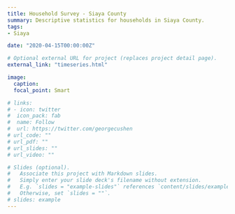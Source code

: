 ```yaml
---
title: Household Survey - Siaya County
summary: Descriptive statistics for households in Siaya County.
tags:
- Siaya

date: "2020-04-15T00:00:00Z"

# Optional external URL for project (replaces project detail page).
external_link: "timeseries.html"

image:
  caption: 
  focal_point: Smart

# links:
# - icon: twitter
#  icon_pack: fab
#  name: Follow
#  url: https://twitter.com/georgecushen
# url_code: ""
# url_pdf: ""
# url_slides: ""
# url_video: ""

# Slides (optional).
#   Associate this project with Markdown slides.
#   Simply enter your slide deck's filename without extension.
#   E.g. `slides = "example-slides"` references `content/slides/example-slides.md`.
#   Otherwise, set `slides = ""`.
# slides: example
---
```

